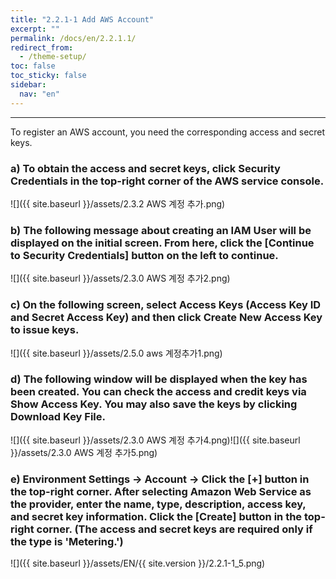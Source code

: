 ```yaml
---
title: "2.2.1-1 Add AWS Account"
excerpt: ""
permalink: /docs/en/2.2.1.1/
redirect_from:
  - /theme-setup/
toc: false
toc_sticky: false
sidebar:
  nav: "en"
---
```



---
To register an AWS account, you need the corresponding access and secret keys.

### a\) To obtain the access and secret keys, click Security Credentials in the top-right corner of the AWS service console.
![]({{ site.baseurl }}/assets/2.3.2 AWS 계정 추가.png)

### b\) The following message about creating an IAM User will be displayed on the initial screen. From here, click the [Continue to Security Credentials] button on the left to continue.
![]({{ site.baseurl }}/assets/2.3.0 AWS 계정 추가2.png)

### c\) On the following screen, select Access Keys (Access Key ID and Secret Access Key) and then click Create New Access Key to issue keys.
![]({{ site.baseurl }}/assets/2.5.0 aws 계정추가1.png)

### d\) The following window will be displayed when the key has been created. You can check the access and credit keys via Show Access Key. You may also save the keys by clicking Download Key File.
![]({{ site.baseurl }}/assets/2.3.0 AWS 계정 추가4.png)![]({{ site.baseurl }}/assets/2.3.0 AWS 계정 추가5.png)

### e\) Environment Settings → Account → Click the [+] button in the top-right corner. After selecting Amazon Web Service as the provider, enter the name, type, description, access key, and secret key information. Click the [Create] button in the top-right corner. \(The access and secret keys are required only if the type is 'Metering.'\)

![]({{ site.baseurl }}/assets/EN/{{ site.version }}/2.2.1-1_5.png)
